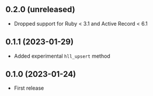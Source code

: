 ## 0.2.0 (unreleased)

- Dropped support for Ruby < 3.1 and Active Record < 6.1

## 0.1.1 (2023-01-29)

- Added experimental `hll_upsert` method

## 0.1.0 (2023-01-24)

- First release

